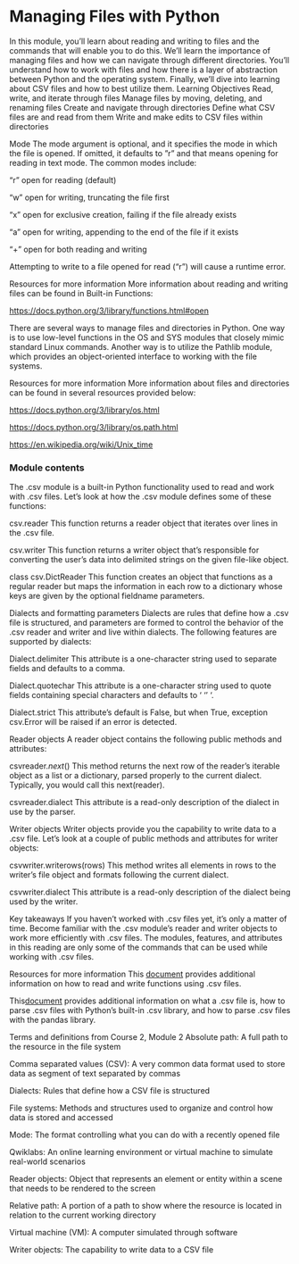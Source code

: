 # Managing Files with Python

In this module, you’ll learn about reading and writing to files and the commands that will enable you to do this. We’ll learn the importance of managing files and how we can navigate through different directories. You’ll understand how to work with files and how there is a layer of abstraction between Python and the operating system. Finally, we’ll dive into learning about CSV files and how to best utilize them.
Learning Objectives
Read, write, and iterate through files
Manage files by moving, deleting, and renaming files
Create and navigate through directories
Define what CSV files are and read from them
Write and make edits to CSV files within directories

Mode
The mode argument is optional, and it specifies the mode in which the file is opened. If omitted, it defaults to ”r” and that means opening for reading in text mode. The common modes include:

“r” open for reading (default)

“w” open for writing, truncating the file first

“x” open for exclusive creation, failing if the file already exists

“a” open for writing, appending to the end of the file if it exists

“+” open for both reading and writing

Attempting to write to a file opened for read (“r”) will cause a runtime error.

Resources for more information
More information about reading and writing files can be found in Built-in Functions:

https://docs.python.org/3/library/functions.html#open

There are several ways to manage files and directories in Python. One way is to use low-level functions in the OS and SYS modules that closely mimic standard Linux commands. Another way is to utilize the Pathlib module, which provides an object-oriented interface to working with the file systems.

Resources for more information
More information about files and directories can be found in several resources provided below:

https://docs.python.org/3/library/os.html

https://docs.python.org/3/library/os.path.html

https://en.wikipedia.org/wiki/Unix_time

### Module contents

The .csv module is a built-in Python functionality used to read and work with .csv files. Let’s look at how the .csv module defines some of these functions:

csv.reader This function returns a reader object that iterates over lines in the .csv file.

csv.writer This function returns a writer object that’s responsible for converting the user’s data into delimited strings on the given file-like object.

class csv.DictReader This function creates an object that functions as a regular reader but maps the information in each row to a dictionary whose keys are given by the optional fieldname parameters.

Dialects and formatting parameters
Dialects are rules that define how a .csv file is structured, and parameters are formed to control the behavior of the .csv reader and writer and live within dialects. The following features are supported by dialects:

Dialect.delimiter This attribute is a one-character string used to separate fields and defaults to a comma.

Dialect.quotechar This attribute is a one-character string used to quote fields containing special characters and defaults to ‘ ‘’ ‘.

Dialect.strict This attribute’s default is False, but when True, exception csv.Error will be raised if an error is detected.

Reader objects
A reader object contains the following public methods and attributes:

csvreader._next_() This method returns the next row of the reader’s iterable object as a list or a dictionary, parsed properly to the current dialect. Typically, you would call this next(reader).

csvreader.dialect This attribute is a read-only description of the dialect in use by the parser.

Writer objects
Writer objects provide you the capability to write data to a .csv file. Let’s look at a couple of public methods and attributes for writer objects:

csvwriter.writerows(rows) This method writes all elements in rows to the writer’s file object and formats following the current dialect.

csvwriter.dialect This attribute is a read-only description of the dialect being used by the writer.

Key takeaways
If you haven’t worked with .csv files yet, it’s only a matter of time. Become familiar with the .csv module’s reader and writer objects to work more efficiently with .csv files. The modules, features, and attributes in this reading are only some of the commands that can be used while working with .csv files.

Resources for more information
This [document](https://docs.python.org/3/library/csv.html) provides additional information on how to read and write functions using .csv files.

This[document](https://realpython.com/python-csv/) provides additional information on what a .csv file is, how to parse .csv files with Python’s built-in .csv library, and how to parse .csv files with the pandas library.

Terms and definitions from Course 2, Module 2
Absolute path: A full path to the resource in the file system

Comma separated values (CSV): A very common data format used to store data as segment of text separated by commas

Dialects: Rules that define how a CSV file is structured

File systems: Methods and structures used to organize and control how data is stored and accessed

Mode: The format controlling what you can do with a recently opened file

Qwiklabs: An online learning environment or virtual machine to simulate real-world scenarios

Reader objects: Object that represents an element or entity within a scene that needs to be rendered to the screen

Relative path: A portion of a path to show where the resource is located in relation to the current working directory

Virtual machine (VM): A computer simulated through software

Writer objects: The capability to write data to a CSV file
